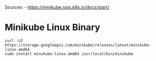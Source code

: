 Sources:
    - https://minikube.sigs.k8s.io/docs/start/

# Minikube Linux Binary
```
curl -LO https://storage.googleapis.com/minikube/releases/latest/minikube-linux-amd64
sudo install minikube-linux-amd64 /usr/local/bin/minikube
```